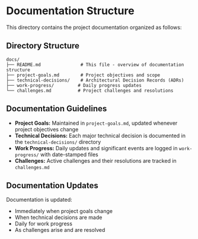 # Documentation Structure

This directory contains the project documentation organized as follows:

## Directory Structure

```
docs/
├── README.md               # This file - overview of documentation structure
├── project-goals.md        # Project objectives and scope
├── technical-decisions/    # Architectural Decision Records (ADRs)
├── work-progress/         # Daily progress updates
└── challenges.md          # Project challenges and resolutions
```

## Documentation Guidelines

- **Project Goals:** Maintained in `project-goals.md`, updated whenever project objectives change
- **Technical Decisions:** Each major technical decision is documented in the `technical-decisions/` directory
- **Work Progress:** Daily updates and significant events are logged in `work-progress/` with date-stamped files
- **Challenges:** Active challenges and their resolutions are tracked in `challenges.md`

## Documentation Updates

Documentation is updated:
- Immediately when project goals change
- When technical decisions are made
- Daily for work progress
- As challenges arise and are resolved
